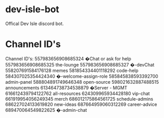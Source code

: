 # dev-isle-bot

Offical Dev Isle discord bot.

# Channel ID's

Channel ID's:
557983656908685324
�Chat or ask for help
557983656908685325
the-lounge
557983656908685327
�-devChat
558207691584176128
memes
581854334401118292
code-help
584307025354424340
�-welcome-assign-role
585845838593392700
admin-panel
588804891749646348
open-source
598021632887488515
announcements
613464738734538879
�Server - MGMT
616612439794122762
all-resources
624309965934428180
vip-chat
661919954056249345
merch
686012175864561725
schedule-admins
686227024133619820
new-ideas
687664959060312269
career-advice
689470064549822625
�-admin-chat

